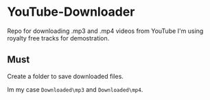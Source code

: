 # YouTube-Downloader
Repo for downloading .mp3 and .mp4 videos from YouTube
I'm using royalty free tracks for demostration.

## Must
Create a folder to save downloaded files. 

Im my case `Downloaded\mp3` and `Downloaded\mp4`.
